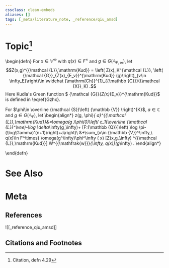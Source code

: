 ```yaml
---
cssclass: clean-embeds
aliases: []
tags: [_meta/literature_note, _reference/qiu_amsd]
---
```

# Topic[^1]
\begin{defn} For $x\in {\mathbb {V}}^\infty$ with $q(x)\in F^\times$ and $g\in G({\mathbb {A}}_{F,\infty})$, let  
$$Z(x,g)^{{\mathcal {L}},\mathrm{Kud}} = \left( Z(x)_K^{\mathcal {L}}, \left( {\mathcal {G}}_{Z(x)_{E_v}}^{\mathrm{Kud}} (g)\right)_{v\in \infty_E}\right)\in \widehat {\mathrm{Ch}}^{1}_{{\mathbb {C}}}({\mathcal {X}}_K) .$$
Here Kudla's Green function  $ {\mathcal {G}}_{Z(x)_{E_v}}^{\mathrm{Kud}}$ is defined in  \eqref{Gzhx}.

For $\phi\in \overline {\mathcal {S}}\left( {\mathbb {V}}  \right)^{K}$, $a\in {\mathbb {C}}$ and $g\in G({\mathbb {A}}_F)$, let   \begin{align*} z(g, \phi)_{ a}^{{\mathcal {L}},\mathrm{Kud}}&=\omega(g )\phi(0)\left( c_1(\overline {\mathcal {L}}^\vee)-\log \delta_\infty(g_\infty)+ [F:{\mathbb {Q}}]\left( \log \pi-(\log\Gamma)'(n+1)\right)+a\right)\\
&+\sum_{x\in {\mathbb {V}}^\infty,\ q(x)\in F^\times}  \omega(g^\infty)\phi^\infty (   x)  [Z(x,g_\infty) ^{{\mathcal {L}},\mathrm{Kud}}] W^{{\mathfrak{w}}}_{\infty, q(x)}(g_\infty) . 
\end{align*}

\end{defn}

# See Also

# Meta
## References
![[_reference_qiu_amsd]]


## Citations and Footnotes
[^1]: Citation, defn 4.29
